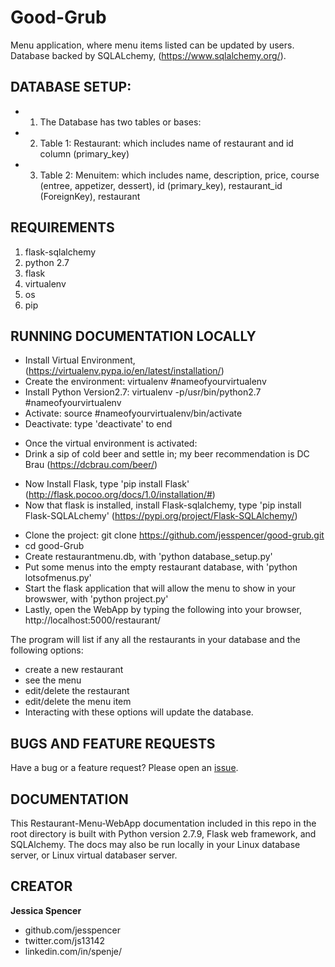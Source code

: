 # Good-Grub

Menu application, where menu items listed can be updated by users. Database backed by SQLALchemy, (https://www.sqlalchemy.org/).

## DATABASE SETUP:
* 1. The Database has two tables or bases:
* 2. Table 1: Restaurant: which includes name of restaurant and id column (primary_key)
* 3. Table 2: Menuitem: which includes name, description, price, course (entree, appetizer, dessert), id (primary_key), restaurant_id (ForeignKey), restaurant  

## REQUIREMENTS
1. flask-sqlalchemy
2. python 2.7
3. flask
4. virtualenv
5. os
6. pip

## RUNNING DOCUMENTATION LOCALLY
- Install Virtual Environment, (https://virtualenv.pypa.io/en/latest/installation/)
- Create the environment: virtualenv #nameofyourvirtualenv
- Install Python Version2.7: virtualenv -p/usr/bin/python2.7 #nameofyourvirtualenv
- Activate: source #nameofyourvirtualenv/bin/activate
- Deactivate: type 'deactivate' to end

* Once the virtual environment is activated:
* Drink a sip of cold beer and settle in; my beer recommendation is DC Brau (https://dcbrau.com/beer/)

- Now Install Flask, type 'pip install Flask' (http://flask.pocoo.org/docs/1.0/installation/#)
- Now that flask is installed, install Flask-sqlalchemy, type 'pip install Flask-SQLALchemy' (https://pypi.org/project/Flask-SQLAlchemy/)

* Clone the project: git clone https://github.com/jesspencer/good-grub.git
* cd good-Grub
* Create restaurantmenu.db, with 'python database_setup.py'
* Put some menus into the empty restaurant database, with 'python lotsofmenus.py'
* Start the flask application that will allow the menu to show in your browswer, with 'python project.py'
* Lastly, open the WebApp by typing the following into your browser, http://localhost:5000/restaurant/

The program will list if any all the restaurants in your database and the following options:
 * create a new restaurant
 * see the menu
 * edit/delete the restaurant
 * edit/delete the menu item
* Interacting with these options will update the database.

## BUGS AND FEATURE REQUESTS
Have a bug or a feature request? Please open an [issue](https://github.com/jesspencer/good-grub/issues/new).

## DOCUMENTATION
This Restaurant-Menu-WebApp documentation included in this repo in the root directory is built with Python version 2.7.9, Flask web framework, and SQLAlchemy.  The docs may also be run locally in your Linux database server, or Linux virtual databaser server.

## CREATOR
**Jessica Spencer**
- github.com/jesspencer
- twitter.com/js13142
- linkedin.com/in/spenje/
